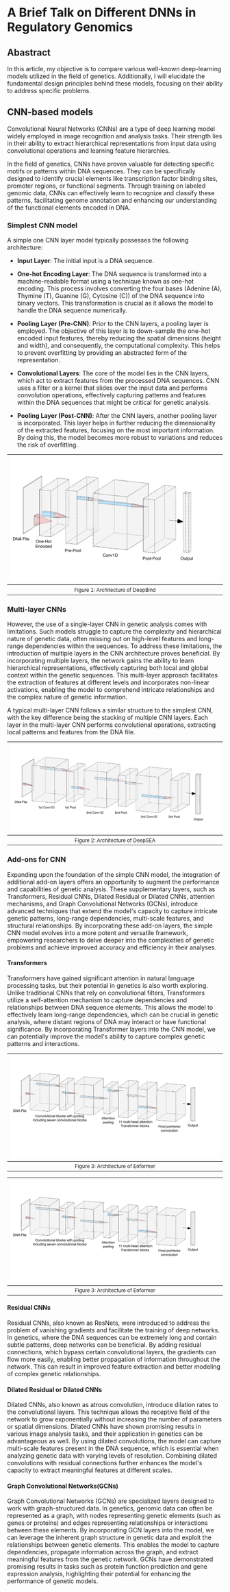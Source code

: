 # A Brief Talk on Different DNNs in Regulatory Genomics

## Abastract

In this article, my objective is to compare various well-known deep-learning models utilized in the field of genetics. Additionally, I will elucidate the fundamental design principles behind these models, focusing on their ability to address specific problems.

## CNN-based models

Convolutional Neural Networks (CNNs) are a type of deep learning model widely employed in image recognition and analysis tasks. Their strength lies in their ability to extract hierarchical representations from input data using convolutional operations and learning feature hierarchies.

In the field of genetics, CNNs have proven valuable for detecting specific motifs or patterns within DNA sequences. They can be specifically designed to identify crucial elements like transcription factor binding sites, promoter regions, or functional segments. Through training on labeled genomic data, CNNs can effectively learn to recognize and classify these patterns, facilitating genome annotation and enhancing our understanding of the functional elements encoded in DNA.

### Simplest CNN model

A simple one CNN layer model typically possesses the following architecture:

- **Input Layer**: The initial input is a DNA sequence. 

- **One-hot Encoding Layer**: The DNA sequence is transformed into a machine-readable format using a technique known as one-hot encoding. This process involves converting the four bases (Adenine (A), Thymine (T), Guanine (G), Cytosine (C)) of the DNA sequence into binary vectors. This transformation is crucial as it allows the model to handle the DNA sequence numerically.

- **Pooling Layer (Pre-CNN)**: Prior to the CNN layers, a pooling layer is employed. The objective of this layer is to down-sample the one-hot encoded input features, thereby reducing the spatial dimensions (height and width), and consequently, the computational complexity. This helps to prevent overfitting by providing an abstracted form of the representation.

- **Convolutional Layers**: The core of the model lies in the CNN layers, which act to extract features from the processed DNA sequences. CNN uses a filter or a kernel that slides over the input data and performs convolution operations, effectively capturing patterns and features within the DNA sequences that might be critical for genetic analysis.

- **Pooling Layer (Post-CNN)**: After the CNN layers, another pooling layer is incorporated. This layer helps in further reducing the dimensionality of the extracted features, focusing on the most important information. By doing this, the model becomes more robust to variations and reduces the risk of overfitting.

| ![](assets/Figure_7.png)|
|:--:|
| <small>Figure 1: Architecture of DeepBind</small>|

### Multi-layer CNNs
However, the use of a single-layer CNN in genetic analysis comes with limitations. Such models struggle to capture the complexity and hierarchical nature of genetic data, often missing out on high-level features and long-range dependencies within the sequences. To address these limitations, the introduction of multiple layers in the CNN architecture proves beneficial. By incorporating multiple layers, the network gains the ability to learn hierarchical representations, effectively capturing both local and global context within the genetic sequences. This multi-layer approach facilitates the extraction of features at different levels and incorporates non-linear activations, enabling the model to comprehend intricate relationships and the complex nature of genetic information.

A typical multi-layer CNN follows a similar structure to the simplest CNN, with the key difference being the stacking of multiple CNN layers. Each layer in the multi-layer CNN performs convolutional operations, extracting local patterns and features from the DNA file. 

| ![](assets/Figure_8.png)|
|:--:|
| <small>Figure 2: Architecture of DeepSEA</small>|

### Add-ons for CNN
Expanding upon the foundation of the simple CNN model, the integration of additional add-on layers offers an opportunity to augment the performance and capabilities of genetic analysis. These supplementary layers, such as Transformers, Residual CNNs, Dilated Residual or Dilated CNNs, attention mechanisms, and Graph Convolutional Networks (GCNs), introduce advanced techniques that extend the model's capacity to capture intricate genetic patterns, long-range dependencies, multi-scale features, and structural relationships. By incorporating these add-on layers, the simple CNN model evolves into a more potent and versatile framework, empowering researchers to delve deeper into the complexities of genetic problems and achieve improved accuracy and efficiency in their analyses.

#### Transformers
Transformers have gained significant attention in natural language processing tasks, but their potential in genetics is also worth exploring. Unlike traditional CNNs that rely on convolutional filters, Transformers utilize a self-attention mechanism to capture dependencies and relationships between DNA sequence elements. This allows the model to effectively learn long-range dependencies, which can be crucial in genetic analysis, where distant regions of DNA may interact or have functional significance. By incorporating Transformer layers into the CNN model, we can potentially improve the model's ability to capture complex genetic patterns and interactions.

| ![](assets/Figure_9.png) |
|:--:| 
| <small>Figure 3: Architecture of Enformer</small>|

| ![](assets/Figure_9.png)|
|:--:|
| <small>Figure 3: Architecture of Enformer</small>|

#### Residual CNNs
Residual CNNs, also known as ResNets, were introduced to address the problem of vanishing gradients and facilitate the training of deep networks. In genetics, where the DNA sequences can be extremely long and contain subtle patterns, deep networks can be beneficial. By adding residual connections, which bypass certain convolutional layers, the gradients can flow more easily, enabling better propagation of information throughout the network. This can result in improved feature extraction and better modeling of complex genetic relationships.

#### Dilated Residual or Dilated CNNs
Dilated CNNs, also known as atrous convolution, introduce dilation rates to the convolutional layers. This technique allows the receptive field of the network to grow exponentially without increasing the number of parameters or spatial dimensions. Dilated CNNs have shown promising results in various image analysis tasks, and their application in genetics can be advantageous as well. By using dilated convolutions, the model can capture multi-scale features present in the DNA sequence, which is essential when analyzing genetic data with varying levels of resolution. Combining dilated convolutions with residual connections further enhances the model's capacity to extract meaningful features at different scales.

#### Graph Convolutional Networks(GCNs)
Graph Convolutional Networks (GCNs) are specialized layers designed to work with graph-structured data. In genetics, genomic data can often be represented as a graph, with nodes representing genetic elements (such as genes or proteins) and edges representing relationships or interactions between these elements. By incorporating GCN layers into the model, we can leverage the inherent graph structure in genetic data and exploit the relationships between genetic elements. This enables the model to capture dependencies, propagate information across the graph, and extract meaningful features from the genetic network. GCNs have demonstrated promising results in tasks such as protein function prediction and gene expression analysis, highlighting their potential for enhancing the performance of genetic models.


[^1]: Kelley, David R., Jasper Snoek, and John L. Rinn. “Basset: Learning the Regulatory Code of the Accessible Genome with Deep Convolutional Neural Networks.” Genome Research 26, no. 7 (July 2016): 990–99. https://doi.org/10.1101/gr.200535.115.
